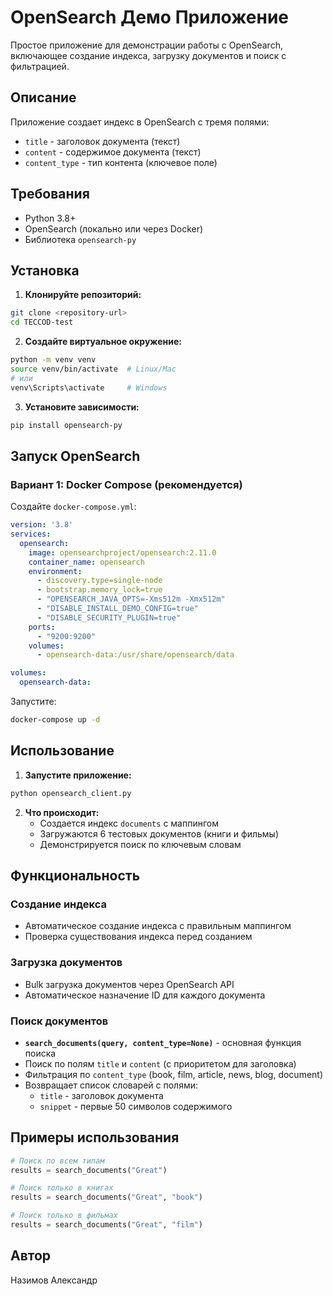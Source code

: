 # OpenSearch Демо Приложение

Простое приложение для демонстрации работы с OpenSearch, включающее создание индекса, загрузку документов и поиск с фильтрацией.

## Описание

Приложение создает индекс в OpenSearch с тремя полями:
- `title` - заголовок документа (текст)
- `content` - содержимое документа (текст)  
- `content_type` - тип контента (ключевое поле)

## Требования

- Python 3.8+
- OpenSearch (локально или через Docker)
- Библиотека `opensearch-py`

## Установка

1. **Клонируйте репозиторий:**
```bash
git clone <repository-url>
cd TECCOD-test
```

2. **Создайте виртуальное окружение:**
```bash
python -m venv venv
source venv/bin/activate  # Linux/Mac
# или
venv\Scripts\activate     # Windows
```

3. **Установите зависимости:**
```bash
pip install opensearch-py
```

## Запуск OpenSearch

### Вариант 1: Docker Compose (рекомендуется)

Создайте `docker-compose.yml`:
```yaml
version: '3.8'
services:
  opensearch:
    image: opensearchproject/opensearch:2.11.0
    container_name: opensearch
    environment:
      - discovery.type=single-node
      - bootstrap.memory_lock=true
      - "OPENSEARCH_JAVA_OPTS=-Xms512m -Xmx512m"
      - "DISABLE_INSTALL_DEMO_CONFIG=true"
      - "DISABLE_SECURITY_PLUGIN=true"
    ports:
      - "9200:9200"
    volumes:
      - opensearch-data:/usr/share/opensearch/data

volumes:
  opensearch-data:
```

Запустите:
```bash
docker-compose up -d
```
## Использование

1. **Запустите приложение:**
```bash
python opensearch_client.py
```

2. **Что происходит:**
   - Создается индекс `documents` с маппингом
   - Загружаются 6 тестовых документов (книги и фильмы)
   - Демонстрируется поиск по ключевым словам

## Функциональность

### Создание индекса
- Автоматическое создание индекса с правильным маппингом
- Проверка существования индекса перед созданием

### Загрузка документов
- Bulk загрузка документов через OpenSearch API
- Автоматическое назначение ID для каждого документа

### Поиск документов
- **`search_documents(query, content_type=None)`** - основная функция поиска
- Поиск по полям `title` и `content` (с приоритетом для заголовка)
- Фильтрация по `content_type` (book, film, article, news, blog, document)
- Возвращает список словарей с полями:
  - `title` - заголовок документа
  - `snippet` - первые 50 символов содержимого

## Примеры использования

```python
# Поиск по всем типам
results = search_documents("Great")

# Поиск только в книгах
results = search_documents("Great", "book")

# Поиск только в фильмах
results = search_documents("Great", "film")
```

## Автор

Назимов Александр
